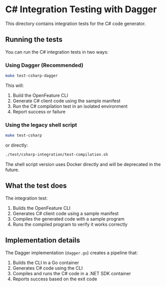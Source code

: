 # C# Integration Testing with Dagger

This directory contains integration tests for the C# code generator.

## Running the tests

You can run the C# integration tests in two ways:

### Using Dagger (Recommended)

```bash
make test-csharp-dagger
```

This will:
1. Build the OpenFeature CLI
2. Generate C# client code using the sample manifest
3. Run the C# compilation test in an isolated environment
4. Report success or failure

### Using the legacy shell script

```bash
make test-csharp
```

or directly:

```bash
./test/csharp-integration/test-compilation.sh
```

The shell script version uses Docker directly and will be deprecated in the future.

## What the test does

The integration test:
1. Builds the OpenFeature CLI
2. Generates C# client code using a sample manifest
3. Compiles the generated code with a sample program
4. Runs the compiled program to verify it works correctly

## Implementation details

The Dagger implementation (`dagger.go`) creates a pipeline that:
1. Builds the CLI in a Go container
2. Generates C# code using the CLI
3. Compiles and runs the C# code in a .NET SDK container
4. Reports success based on the exit code